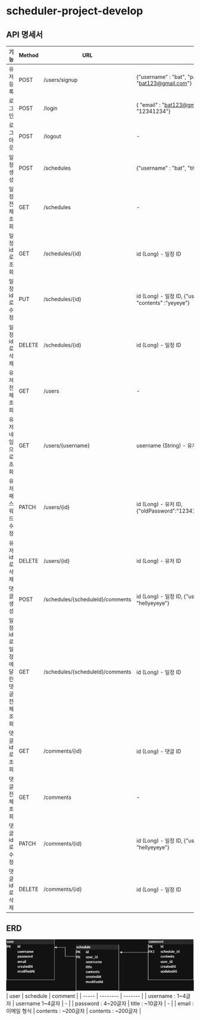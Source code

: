 # scheduler-project-develop

## API 명세서
| 기능                | Method | URL                                             | request                                                                                                                    | response                                                                                                                                                                                        | 상태코드        |
|-----------------------|--------|--------------------------------|-------------------------------------------------------------------------------------------------------------------------------------------|------------------------------------------------------------------------------------------------------------------------------------------------------------------------------------|-------------|
| 유저 등록             | POST   | /users/signup                                      | {"username" : "bat", "password" : "12341234", "email" : "bat123@gmail.com"} | {"id":2,"username":"bat","email":"bat123@gmail.com"} | 201 CREATED |
| 로그인    | POST        | /login  | { "email" : "bat123@gmail.com", "password" : "12341234"}  | {"message": "로그인되었습니다."}  | 201 CREATED |
| 로그아웃  | POST        | /logout  |-|{"message": "로그아웃되었습니다."}  | 200 OK      |
| 일정 생성 | POST        | /schedules | {"username" : "bat", "title" : "yeah", "contents" :"yeyeye"} | {"id":2,"title":"yeah","contents":"yeyeye"} | 201 CREATED      |
| 일정 전체 조회 | GET    | /schedules | - | {"content":[{"id":2,"title":"yeah","contents":"yeyeye"},{"id":1,"title":"yeah","contents":"yeyeye"}],"pageable":{"pageNumber":0,"pageSize":10,"sort":{"empty":false,"sorted":true,"unsorted":false},"offset":0,"paged":true,"unpaged":false},"last":true,"totalPages":1,"totalElements":2,"first":true,"numberOfElements":2,"size":10,"number":0,"sort":{"empty":false,"sorted":true,"unsorted":false},"empty":false}   | 200 OK      |
| 일정 id로 조회 | GET    | /schedules/{id} | id (Long) - 일정 ID | {"id":1,"title":"yeah","contents":"yeyeye"} | 200 OK |
| 일정 id로 수정 | PUT    | /schedules/{id} | id (Long) - 일정 ID, {"username" : "bat", "title" : "yeah", "contents" :"yeyeye"} | {"id":1,"title":"yeah","contents":"yeyeye"} | 200 OK      |
| 일정 id로 삭제 | DELETE | /schedules/{id} | id (Long) - 일정 ID | {"message":"일정이 삭제되었습니다."}  | 200 OK |
| 유저 전체 조회 | GET    | /users  | - | [{"username":"bat","email":"bat123@gmail.com"},{"username":"cat","email":"cat123@gmail.com"}] | 200 OK |
| 유저네임으로 조회  | GET    | /users/{username} | username (String) - 유저 이름 | {"username":"cat","email":"cat123@gmail.com"} | 200 OK |
| 유저 패스워드 수정 | PATCH  | /users/{id} | id (Long) - 유저 ID, {"oldPassword":"12341234","newPassword":"12345678"} | {"message":"패스워드가 변경되었습니다."} | 200 OK |
| 유저 id로 삭제     | DELETE | /users/{id} | id (Long) - 유저 ID | {"message":"유저가 삭제되었습니다."}  | 200 OK |
| 댓글 생성 | POST        | /schedules/{scheduleId}/comments | id (Long) - 일정 ID, {"username" : "bat","contents" : "hellyeyeye"} | {"contents":"hellyeyeye","id":14,"scheduleId":1} | 201 CREATED   |
| 일정 id로 일정에 달린 댓글 전체 조회 | GET | /schedules/{scheduleId}/comments | id (Long) - 일정 ID | [{"contents":"hellyeyeye","id":1,"scheduleId":1},{"contents":"hellyeyey1e","id":2,"scheduleId":1},{"contents":"hellyeyey12e","id":3,"scheduleId":1},{"contents":"hellyeyey123e","id":4,"scheduleId":1},{"contents":"hellyeyey1234e","id":5,"scheduleId":1}] | 200 OK |
| 댓글 id로 조회 | GET    | /comments/{id} | id (Long) - 댓글 ID | {"contents":"hellyeyeye","id":1,"scheduleId":1} | 200 OK |
| 댓글 전체 조회 | GET    | /comments | - | {"content":[{"contents":"hellyeyeye112233","id":17,"scheduleId":1},{"contents":"hellyeyeye1122","id":16,"scheduleId":1},{"contents":"hellyeyeye11","id":15,"scheduleId":1},{"contents":"hellyeyeye","id":14,"scheduleId":1},{"contents":"hellyeyey123456789012e","id":13,"scheduleId":1},{"contents":"hellyeyey12345678901e","id":12,"scheduleId":1},{"contents":"hellyeyey1234567890e","id":11,"scheduleId":1},{"contents":"hellyeyey123456789e","id":10,"scheduleId":1},{"contents":"hellyeyey12345678e","id":9,"scheduleId":1},{"contents":"hellyeyey1234567e","id":8,"scheduleId":1}],"pageable":{"pageNumber":0,"pageSize":10,"sort":{"empty":false,"sorted":true,"unsorted":false},"offset":0,"paged":true,"unpaged":false},"last":false,"totalPages":2,"totalElements":17,"first":true,"numberOfElements":10,"size":10,"number":0,"sort":{"empty":false,"sorted":true,"unsorted":false},"empty":false} | 200 OK |
| 댓글 id로 수정 | PATCH  | /comments/{id} | id (Long) - 일정 ID, {"username" : "bat","contents" : "hellyeyeye"} | {"username" : "bat","id":5,"contents" : "hellyeyeye"} | 200 OK      |
| 댓글 id로 삭제 | DELETE | /comments/{id} | id (Long) - 일정 ID | {"message":"댓글이이 삭제되었습니다."}  | 200 OK |


##  ERD 

![ERD](./ERD.png)
|  user | schedule | comment |
| ----- | -------- | ------- |
| username : 1~4글자 | username 1~4글자 | - |
| password : 4~20글자 | title : ~10글자 | - |
| email : 이메일 형식 | contents : ~200글자 | contents : ~200글자 |
